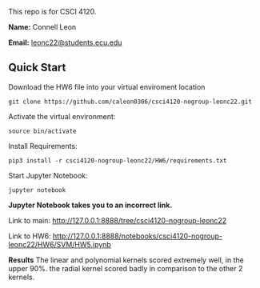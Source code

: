This repo is for CSCI 4120.

**Name:** Connell Leon

**Email:** leonc22@students.ecu.edu

## Quick Start

Download the HW6 file into your virtual enviroment location
```
git clone https://github.com/caleon0306/csci4120-nogroup-leonc22.git
```

Activate the virtual environment:
```
source bin/activate
```

Install Requirements:
```
pip3 install -r csci4120-nogroup-leonc22/HW6/requirements.txt
```

Start Jupyter Notebook:
```
jupyter notebook
```

**Jupyter Notebook takes you to an incorrect link.**

Link to main:
http://127.0.0.1:8888/tree/csci4120-nogroup-leonc22

Link to HW6:
http://127.0.0.1:8888/notebooks/csci4120-nogroup-leonc22/HW6/SVM/HW5.ipynb

**Results**
The linear and polynomial kernels scored extremely well, in  the upper 90%. the radial kernel scored badly in comparison to the other 2 kernels.
